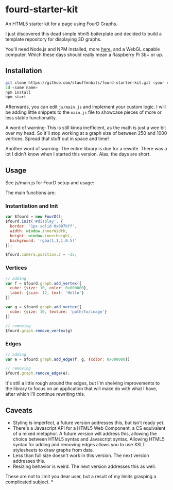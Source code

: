 # fourd-starter-kit
An HTML5 starter kit for a page using FourD Graphs.

I just discovered this dead simple html5 boilerplate and decided to build a template repository for displaying 3D graphs. 

You'll need Node.js and NPM installed, more [here](https://nodejs.org/), and a WebGL capable computer. Which these days should really mean a Raspberry Pi 3b+ or up.

## Installation

```sh
git clone https://github.com/stauffenbits/fourd-starter-kit.git <your name for this project>
cd <same name>
npm install
npm start
```

Afterwards, you can edit `js/main.js` and implement your custom logic. I will be adding little snippets to the `main.js` file to showcase pieces of more or less stable functionality. 

A word of warning: This is still kinda inefficient, as the math is just a wee bit over my head. So it'll stop working at a graph size of between 250 and 1000 vertices. Spread that stuff out in space and time!

Another word of warning: The entire library is due for a rewrite. There was a lot I didn't know when I started this version. Alas, the days are short. 

## Usage
See js/main.js for FourD setup and usage:

The main functions are:

### Instantiation and Init
```js
var $fourd = new FourD();
$fourd.init('#display', {
  border: '1px solid 0x007bff',
  width: window.innerWidth,
  height: window.innerHeight,
  background: 'rgba(1,1,1,0.5)'
});

$fourd.camera.position.z = -35;
```

### Vertices
```js
// adding
var f = $fourd.graph.add_vertex({
  cube: {size: 10, color: 0x000000},
  label: {size: 12, text: 'Hello'}
})

var g = $fourd.graph.add_vertex({
  cube: {size: 10, texture: 'path/to/image'}
})

// removing
$fourd.graph.remove_vertex(g)
```

### Edges
```js
// adding
var e = $fourd.graph.add_edge(f, g, {color: 0x000000})

// removing
$fourd.graph.remove_edge(e);
```
It's still a little rough around the edges, but I'm shelving improvements to the library to focus on an application that will make do with what I have, after which I'll continue rewriting this.

## Caveats
* Styling is imperfect, a future version addresses this, but isn't ready yet. 
* There's a Javascript API for a HTML5 Web Component, a CS equivalent of a mixed metaphor. A future version will address this, allowing the choice between HTML5 syntax and Javascript syntax. Allowing HTML5 syntax for adding and removing edges allows you to use XSLT stylesheets to draw graphs from data. 
* Less than full size doesn't work in this version. The next version addresses this.
* Resizing behavior is weird. The next version addresses this as well. 

These are not to limit you dear user, but a result of my limits grasping a complicated subject. 
* 
